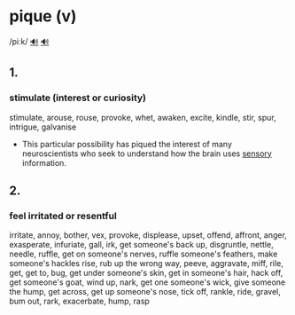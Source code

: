 # pique (v)

/piːk/ [🔊](https://www.oxfordlearnersdictionaries.com/media/english/uk_pron/p/pea/peak_/peak__gb_2.mp3) [🔊](https://www.oxfordlearnersdictionaries.com/media/english/us_pron/p/piq/pique/pique__us_1.mp3)

## 1.

### stimulate (interest or curiosity)

stimulate, arouse, rouse, provoke, whet, awaken, excite, kindle, stir, spur, intrigue, galvanise

- This particular possibility has piqued the interest of many neuroscientists who seek to understand how the brain uses [sensory](../s/sensory-adj.md#relating-to-sensation-or-the-physical-senses-transmitted-or-perceived-by-the-senses) information.

## 2.

### feel irritated or resentful

irritate, annoy, bother, vex, provoke, displease, upset, offend, affront, anger, exasperate, infuriate, gall, irk, get someone's back up, disgruntle, nettle, needle, ruffle, get on someone's nerves, ruffle someone's feathers, make someone's hackles rise, rub up the wrong way, peeve, aggravate, miff, rile, get, get to, bug, get under someone's skin, get in someone's hair, hack off, get someone's goat, wind up, nark, get one someone's wick, give someone the hump, get across, get up someone's nose, tick off, rankle, ride, gravel, bum out, rark, exacerbate, hump, rasp